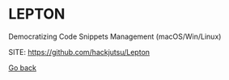 # LEPTON
 
 Democratizing Code Snippets Management (macOS/Win/Linux)
 
 SITE: https://github.com/hackjutsu/Lepton

 [Go back](https://portable-linux-apps.github.io/apps.html)
